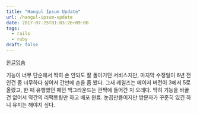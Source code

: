 ```yaml
---
title: "Hangul Ipsum Update"
url: /hangul-ipsum-update
date: 2017-07-25T01:03:26+09:00
tags:
  - rails
  - ruby
draft: false
---
```


[한글입숨](https://hangul.thefron.me)

기능이 너무 단순해서 딱히 손 안되도 잘 돌아가던 서비스지만, 마지막 수정일이 6년 전인건 좀 너무하다 싶어서 간만에 손을 좀 봤다. 그새 레일즈는 메이저 버전이 3에서 5로 올랐고, 한 때 유행했던 패턴 백그라운드는 관짝에 들어간 지 오래다. 딱히 기능을 바꿀건 없어서 약간의 리팩토링만 하고 배포 완료. 눈꼽만큼이지만 방문자가 꾸준히 있긴 하니 유지는 해야지 싶다.

